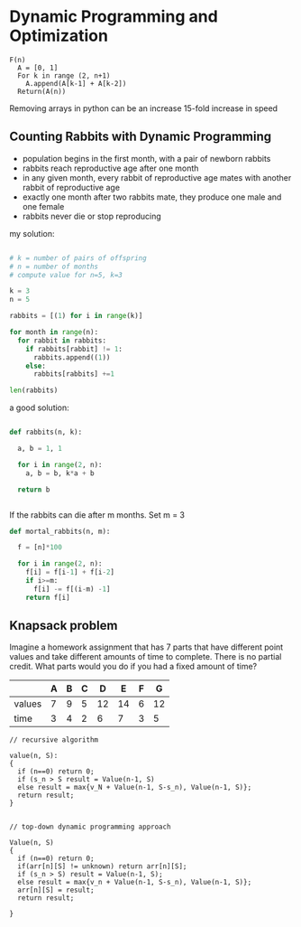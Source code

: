 # Dynamic Programming and Optimization

```
F(n)
  A = [0, 1]
  For k in range (2, n+1)
    A.append(A[k-1] + A[k-2])
  Return(A(n))
```

Removing arrays in python can be an increase 15-fold increase in speed

## Counting Rabbits with Dynamic Programming

* population begins in the first month, with a pair of newborn rabbits
* rabbits reach reproductive age after one month
* in any given month, every rabbit of reproductive age mates with another rabbit of reproductive age
* exactly one month after two rabbits mate, they produce one male and one female
* rabbits never die or stop reproducing

my solution:

```python

# k = number of pairs of offspring
# n = number of months
# compute value for n=5, k=3

k = 3
n = 5

rabbits = [(1) for i in range(k)]

for month in range(n):
  for rabbit in rabbits:
    if rabbits[rabbit] != 1:
      rabbits.append((1))
    else:
      rabbits[rabbits] +=1

len(rabbits)

```

a good solution:

```python

def rabbits(n, k):

  a, b = 1, 1

  for i in range(2, n):
    a, b = b, k*a + b

  return b



```

If the rabbits can die after m months. Set m = 3

```python
def mortal_rabbits(n, m):

  f = [n]*100

  for i in range(2, n):
    f[i] = f[i-1] + f[i-2]
    if i>=m:
      f[i] -= f[(i-m) -1]
    return f[i]

```

## Knapsack problem

Imagine a homework assignment that has 7 parts that have different point values
and take different amounts of time to complete. There is no partial credit.
What parts would you do if you had a fixed amount of time?



| | A  | B | C | D | E | F | G |
|--| ---|---|---|---|---|---|---|
|values |7   |  9 | 5   |12    |  14 |  6  | 12  |
|time |3   |  4 | 2   |6    |  7 |  3  | 5  |

```
// recursive algorithm

value(n, S):
{
  if (n==0) return 0;
  if (s_n > S result = Value(n-1, S)
  else result = max{v_N + Value(n-1, S-s_n), Value(n-1, S)};
  return result;
}
```

```

// top-down dynamic programming approach

Value(n, S)
{
  if (n==0) return 0;
  if(arr[n][S] != unknown) return arr[n][S];
  if (s_n > S) result = Value(n-1, S);
  else result = max{v_n + Value(n-1, S-s_n), Value(n-1, S)};
  arr[n][S] = result;
  return result;

}
```
